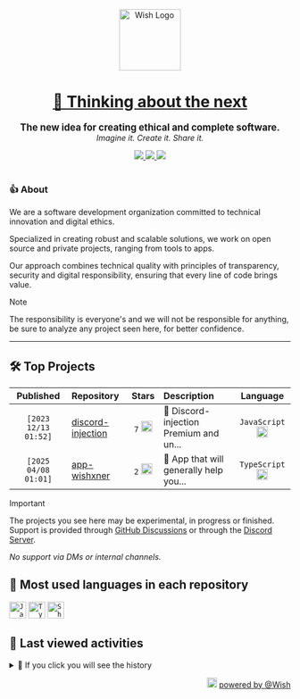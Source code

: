 <div align="center">
  <picture>
    <source srcset="https://cxn.vercel.app/imgs/logo/wish/wish-light.png" media="(prefers-color-scheme: dark)"/>
    <img src="https://cxn.vercel.app/imgs/logo/wish/wish-dark.png" alt="Wish Logo" height="110" loading="lazy" />
  </picture>

  <h1>
    <a href="https://github.com/wishware">
      💉 Thinking about the next
    </a>
  </h1>
</div>

<p align="center">
  <strong style="font-size: 1.2em;">The new idea for creating ethical and complete software.</strong><br/>
  <em>Imagine it. Create it. Share it.</em>
</p>

<div align="center">
  <a aria-label="Discord" href="https://discord.gg/A6Vu7gYE">
    <img src="https://img.shields.io/discord/903684797560397915?color=%23e3aef0&logo=discord&style=flat-square&logoColor=fff&label=Chat">
  </a>
  <a aria-label="Followers" href="https://github.com/orgs/wishware">
    <img src="https://img.shields.io/github/followers/wishware?color=%23e3aef0&logo=github&style=flat-square&logoColor=fff&label=Follow">
  </a>
  <a aria-label="Github Community" href="https://github.com/orgs/wishware/discussions">
    <img src="https://img.shields.io/badge/Community-Discussions-%23e3aef0?logo=github&style=flat-square&logoColor=fff">
  </a>
</div>
<br/>

### 👍 About

We are a software development organization committed to technical innovation and digital ethics.

Specialized in creating robust and scalable solutions, we work on open source and private projects, ranging from tools to apps. 

Our approach combines technical quality with principles of transparency, security and digital responsibility, ensuring that every line of code brings value.

> [!NOTE]  
> 
> The responsibility is everyone's and we will not be responsible for anything, be sure to analyze any project seen here, for better confidence. 

---

## 🛠 Top Projects

<!--repository:start-->
|            Published            | Repository                                                         |                                                                        Stars                                                                        | Description                            |                                                           Language                                                           |
| :-----------------------------: | :----------------------------------------------------------------- | :-------------------------------------------------------------------------------------------------------------------------------------------------: | :------------------------------------- | :--------------------------------------------------------------------------------------------------------------------------: |
| <code>[2023 12/13 01:52]</code> | [discord-injection](https://github.com/wishware/discord-injection) | <code>7</code> <img src="https://github.com/user-attachments/assets/320cf792-938e-491f-b54c-62b7c653ce31" alt="Star icon" height="20" width="20" /> | 💉 Discord-injection Premium and un... | <code>JavaScript</code> <img src="https://skillicons.dev/icons?i=javascript" alt="JavaScript icon" height="20" width="20" /> |
| <code>[2025 04/08 01:01]</code> | [app-wishxner](https://github.com/wishware/app-wishxner)           | <code>2</code> <img src="https://github.com/user-attachments/assets/320cf792-938e-491f-b54c-62b7c653ce31" alt="Star icon" height="20" width="20" /> | 📡 App that will generally help you... | <code>TypeScript</code> <img src="https://skillicons.dev/icons?i=typescript" alt="TypeScript icon" height="20" width="20" /> |
<!-- Last update: 2025-05-25T19:50:52.605Z -->
<!--repository:end-->

> [!IMPORTANT]  
>
> The projects you see here may be experimental, in progress or finished. 
> Support is provided through [GitHub Discussions](https://github.com/orgs/wishware/discussions/categories/general) or through the [Discord Server](https://discord.gg/A6Vu7gYE).
>
> *No support via DMs or internal channels.*  

## 📌 Most used languages in each repository

<!--languages:start-->
<code><img src="https://skillicons.dev/icons?i=javascript" alt="JavaScript icon" height="30" width="30" /></code>
<code><img src="https://skillicons.dev/icons?i=typescript" alt="TypeScript icon" height="30" width="30" /></code>
<code><img src="https://github.com/user-attachments/assets/76a9fd72-22ac-46f0-a3bd-d2a7dc1119f9" alt="Shell icon unknown" height="30" width="30" /></code>
<!-- Last update: 2025-05-25T19:50:53.127Z -->
<!--languages:end-->

## 📌 Last viewed activities

<!--activity:start-->
<details><summary>🎯 If you click you will see the history</summary>

`[2025 05/25 19:48]` 📝 Made `4` commits in [k4itrun/hackercam](https://github.com/k4itrun/hackercam)<br/>
`[2025 05/25 19:34]` 📝 Made `2` commits in [k4itrun/erisphisher](https://github.com/k4itrun/erisphisher)<br/>
`[2025 05/25 19:33]` 📝 Made `1` commit in [k4itrun/hackercam](https://github.com/k4itrun/hackercam)<br/>
`[2025 05/25 19:23]` 📝 Made `1` commit in [k4itrun/erisphisher](https://github.com/k4itrun/erisphisher)<br/>
`[2025 05/25 19:20]` 📝 Made `1` commit in [k4itrun/hackercam](https://github.com/k4itrun/hackercam)<br/>
`[2025 05/25 19:09]` ❗️ Closed issue [`#2`](https://github.com/k4itrun/hackercam/issues/2 'masalah port ') in [k4itrun/hackercam](https://github.com/k4itrun/hackercam)<br/>
`[2025 05/25 19:08]` ❗️ Closed issue [`#3`](https://github.com/k4itrun/hackercam/issues/3 'essk') in [k4itrun/hackercam](https://github.com/k4itrun/hackercam)<br/>
`[2025 05/25 18:59]` ❌ Deleted `2.0.0` from [k4itrun/hackercam](https://github.com/k4itrun/hackercam)<br/>
`[2025 05/25 18:59]` 🏷 Released [`2.0.0`](https://github.com/k4itrun/hackercam/releases/tag/2.0.0) in [k4itrun/hackercam](https://github.com/k4itrun/hackercam)<br/>
`[2025 05/25 18:59]` 🔖 Created tag `2.0.0` in [k4itrun/hackercam](https://github.com/k4itrun/hackercam)<br/>
`[2025 05/25 18:57]` 🏷 Released [`1.0.0`](https://github.com/k4itrun/hackercam/releases/tag/1.0.0) in [k4itrun/hackercam](https://github.com/k4itrun/hackercam)<br/>
`[2025 05/25 18:57]` 🔖 Created tag `1.0.0` in [k4itrun/hackercam](https://github.com/k4itrun/hackercam)<br/>
`[2025 05/25 18:57]` ❌ Deleted `1.0` from [k4itrun/hackercam](https://github.com/k4itrun/hackercam)<br/>
`[2025 05/25 18:52]` ❌ Deleted `v1` from [k4itrun/hackercam](https://github.com/k4itrun/hackercam)<br/>
`[2025 05/25 18:52]` 📂 Created branch [`main`](https://github.com/k4itrun/hackercam/tree/main) in [k4itrun/hackercam](https://github.com/k4itrun/hackercam)

</details>
<!-- Last update: 2025-05-25T19:50:52.885Z -->
<!--activity:end-->

<p align="right">
  <picture>
    <source srcset="https://cxn.vercel.app/imgs/logo/wish/wish-light.png" media="(prefers-color-scheme: dark)"/>
    <img src="https://cxn.vercel.app/imgs/logo/wish/wish-dark.png" alt="Wish Logo" width="18" loading="lazy"/>
  </picture>
  <a href="https://github.com/wishware">powered by @Wish</a>
</p>